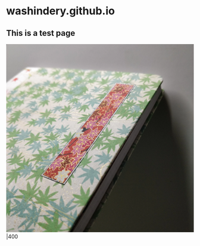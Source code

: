 # washindery.github.io
## This is a test page
![](https://github.com/washindery/washindery.github.io/raw/main/3A5%20Momiji%20Furin%20Front%204.webp)|400
